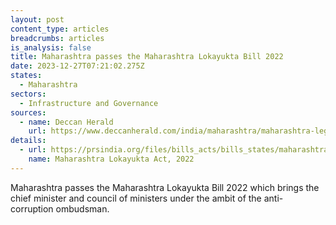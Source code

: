 ```yaml
---
layout: post
content_type: articles
breadcrumbs: articles
is_analysis: false
title: Maharashtra passes the Maharashtra Lokayukta Bill 2022
date: 2023-12-27T07:21:02.275Z
states:
  - Maharashtra
sectors:
  - Infrastructure and Governance
sources:
  - name: Deccan Herald
    url: https://www.deccanherald.com/india/maharashtra/maharashtra-legislative-council-passes-lokayukta-bill-2813168
details:
  - url: https://prsindia.org/files/bills_acts/bills_states/maharashtra/2022/Bill%20No.%2036%20of%202022%20MH.pdf
    name: Maharashtra Lokayukta Act, 2022
---
```

Maharashtra passes the Maharashtra Lokayukta Bill 2022 which brings the chief minister and council of ministers under the ambit of the anti-corruption ombudsman.